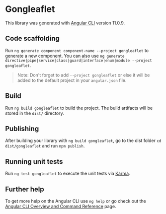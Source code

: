 # Gongleaflet

This library was generated with [Angular CLI](https://github.com/angular/angular-cli) version 11.0.9.

## Code scaffolding

Run `ng generate component component-name --project gongleaflet` to generate a new component. You can also use `ng generate directive|pipe|service|class|guard|interface|enum|module --project gongleaflet`.
> Note: Don't forget to add `--project gongleaflet` or else it will be added to the default project in your `angular.json` file. 

## Build

Run `ng build gongleaflet` to build the project. The build artifacts will be stored in the `dist/` directory.

## Publishing

After building your library with `ng build gongleaflet`, go to the dist folder `cd dist/gongleaflet` and run `npm publish`.

## Running unit tests

Run `ng test gongleaflet` to execute the unit tests via [Karma](https://karma-runner.github.io).

## Further help

To get more help on the Angular CLI use `ng help` or go check out the [Angular CLI Overview and Command Reference](https://angular.io/cli) page.
